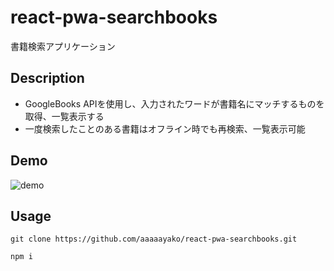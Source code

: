 # react-pwa-searchbooks
書籍検索アプリケーション

## Description
- GoogleBooks APIを使用し、入力されたワードが書籍名にマッチするものを取得、一覧表示する
- 一度検索したことのある書籍はオフライン時でも再検索、一覧表示可能

## Demo
![demo](https://raw.github.com/wiki/aaaaayako/react-pwa-searchbooks/searchbooks-demo.gif)

## Usage
```
git clone https://github.com/aaaaayako/react-pwa-searchbooks.git
```
```
npm i
```